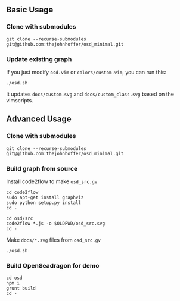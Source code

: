 ## Basic Usage

### Clone with submodules

```
git clone --recurse-submodules git@github.com:thejohnhoffer/osd_minimal.git
```

### Update existing graph

If you just modify `osd.vim` or `colors/custom.vim`, you can run this:

```
./osd.sh
```

It updates `docs/custom.svg` and `docs/custom_class.svg` based on the vimscripts.


## Advanced Usage

### Clone with submodules

```
git clone --recurse-submodules git@github.com:thejohnhoffer/osd_minimal.git
```

### Build graph from source

Install code2flow to make `osd_src.gv`

```
cd code2flow
sudo apt-get install graphviz
sudo python setup.py install
cd -
```

```
cd osd/src
code2flow *.js -o $OLDPWD/osd_src.svg
cd -
```

Make `docs/*.svg` files from `osd_src.gv`

```
./osd.sh
```

### Build OpenSeadragon for demo

```
cd osd
npm i
grunt build
cd -
```
